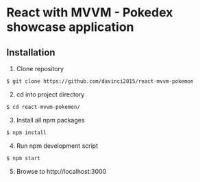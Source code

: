 # React with MVVM - Pokedex showcase application

## Installation

1. Clone repository 
```bash
$ git clone https://github.com/davinci2015/react-mvvm-pokemon 
```
2. cd into project directory
```bash
$ cd react-mvvm-pokemon/
```
3. Install all npm packages
```bash
$ npm install
```
4. Run npm development script
```bash
$ npm start
```
5. Browse to http://localhost:3000
